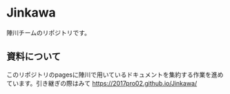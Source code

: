# Jinkawa
陣川チームのリポジトリです。


## 資料について
このリポジトリのpagesに陣川で用いているドキュメントを集約する作業を進めています。引き継ぎの際はみて
https://2017pro02.github.io/Jinkawa/
